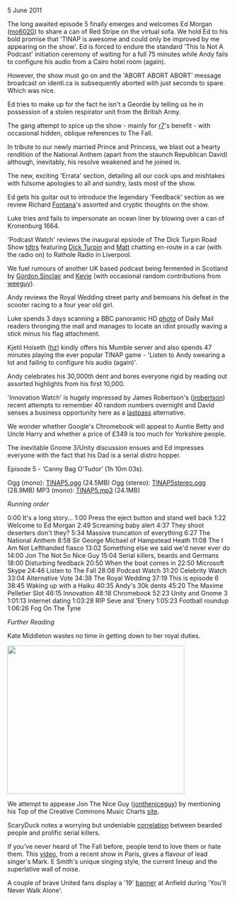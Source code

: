 5 June 2011

The long awaited episode 5 finally emerges and welcomes Ed Morgan
([mo6020](http://identi.ca/mo6020)) to share a can of Red Stripe on
the virtual sofa. We hold Ed to his bold promise that 'TINAP is
awesome and could only be improved by me appearing on the show'. Ed is
forced to endure the standard 'This Is Not A Podcast' initiation
ceremony of waiting for a full 75 minutes while Andy fails to
configure his audio from a Cairo hotel room (again).

However, the show must go on and the 'ABORT ABORT ABORT' message
broadcast on identi.ca is subsequently aborted with just seconds to
spare. Which was nice.

Ed tries to make up for the fact he isn't a Geordie by telling us he
in possession of a stolen respirator unit from the British Army.

The gang attempt to spice up the show - mainly for
[r7](http://identi.ca/r7)'s benefit - with occasional hidden, oblique
references to The Fall.

In tribute to our newly married Prince and Princess, we blast out a
hearty rendition of the National Anthem (apart from the staunch
Republican David) although, inevitably, his resolve weakened and he
joined in.

The new, exciting 'Errata' section, detailing all our cock ups and
mishtakes with fulsome apologies to all and sundry, lasts most of the
show.

Ed gets his guitar out to introduce the legendary 'Feedback' section
as we review Richard [Fontana](http://identi.ca/fontana)'s assorted
and cryptic thoughts on the show.

Luke tries and fails to impersonate an ocean liner by blowing over a
can of Kronenburg 1664.

'Podcast Watch' reviews the inaugural epsiode of The Dick Turpin Road
Show [tdtrs](http://tdtrs.tumblr.com/) featuring
[Dick Turpin](http://identi.ca/dickturpin) and
[Matt](http://identi.ca/yamatt) chatting en-route in a car (with the radio on) to Rathole Radio in Liverpool.

We fuel rumours of another UK based podcast being fermented in
Scotland by [Gordon Sinclair](http://identi.ca/thistleweb) and
[Kevie](http://identi.ca/kevie) (with occasional random contributions
from [weeguy](http://identi.ca/weeguy)).

Andy reviews the Royal Wedding street party and bemoans his defeat in
the scooter racing to a four year old girl.

Luke spends 3 days scanning a BBC panoramic HD
[photo](http://www.bbc.co.uk/news/uk-13200114) of Daily Mail readers
thronging the mall and manages to locate an idiot proudly waving a
stick minus his flag attachment.

Kjetil Hoiseth ([hz](http://identi.ca/hz)) kindly offers his Mumble
server and also spends 47 minutes playing the ever popular TINAP
game - 'Listen to Andy swearing a lot and failing to configure his
audio (again)'.

Andy celebrates his 30,000th dent and bores everyone rigid by reading
out assorted highlights from his first 10,000.

'Innovation Watch' is hugely impressed by James Robertson's
([jrobertson](http://identi.ca/jrobertson)) recent attempts to
remember 40 random numbers overnight and David senses a business
opportunity here as a [lastpass](http://lastpass.com) alternative.

We wonder whether Google's Chromebook will appeal to Auntie Betty and
Uncle Harry and whether a price of £349 is too much for Yorkshire
people.

The inevitable Gnome 3/Unity discussion ensues and Ed impresses
everyone with the fact that his Dad is a serial distro hopper.

Episode 5 - ‘Canny Bag O'Tudor’ (1h 10m 03s).

Ogg (mono):
[TINAP5.ogg](http://archive.org/download/TINAP_AUDIO/TINAP5.ogg) (24.5MB)
Ogg (stereo):
[TINAP5stereo.ogg](http://archive.org/download/TINAP_AUDIO/TINAP5stereo.ogg)
(28.9MB)
MP3 (mono):
[TINAP5.mp3](http://archive.org/download/TINAP_AUDIO/TINAP5.mp3) (24.1MB)

*Running order*

0:00 It's a long story...
1:00 Press the eject button and stand well back
1:22 Welcome to Ed Morgan
2:49 Screaming baby alert
4:37 They shoot deserters don't they?
5:34 Massive truncation of everything
6:27 The National Anthem
8:58 Sir George Michael of Hampstead Heath
11:08 The I Am Not Lefthanded fiasco
13:02 Something else we said we'd never ever do
14:00 Jon The Not So Nice Guy
15:04 Serial killers, beards and Germans
18:00 Disturbing feedback
20:50 When the boat comes in
22:50 Microsoft Skype
24:46 Listen to The Fall
28:08 Podcast Watch
31:20 Celebrity Watch
33:04 Alternative Vote
34:38 The Royal Wedding
37:19 This is episode 6
38:45 Waking up with a Haiku
40:35 Andy's 30k dents
45:20 The Maxime Pelletier Slot
46:15 Innovation
48:18 Chromebook
52:23 Unity and Gnome 3
1:01:13 Internet dating
1:03:28 RIP Seve and 'Enery
1:05:23 Football roundup
1:06:26 Fog On The Tyne

*Further Reading*

Kate Middleton wastes no time in getting down to her royal duties.

<a href="https://picasaweb.google.com/lh/photo/BQWI4DCzqRTimPs2hoFp1g?feat=embedwebsite"><img src="https://lh3.googleusercontent.com/-pfqyXp-N-nA/TetfgHZj1RI/AAAAAAAABvc/N6DfyLXjBpc/s400/KateMiddleton.jpg" height="334" width="400"></a>

We attempt to appease Jon The Nice Guy
([jontheniceguy](http://jon.sprig.gs/)) by mentioning his Top of the
Creative Commons Music Charts [site](http://cchits.net).

ScaryDuck notes a worrying but undeniable
[correlation](http://scaryduck.blogspot.com/2011/05/chilling-fact-that-connects-worlds-most.html)
between bearded people and prolific serial killers.

If you've never heard of The Fall before, people tend to love them or
hate them. This
[video](http://www.youtube.com/watch?v=uyLDuo2xUqI&list=PL1F410A444995E41B),
from a recent show in Paris, gives a flavour of lead singer's Mark. E
Smith's unique singing style, the current lineup and the superlative
wall of noise.

A couple of brave United fans display a '19'
[banner](http://www.guardian.co.uk/football/2011/may/16/manchester-united-19-times-banner-anfield) at Anfield during 'You'll Never Walk Alone'.
